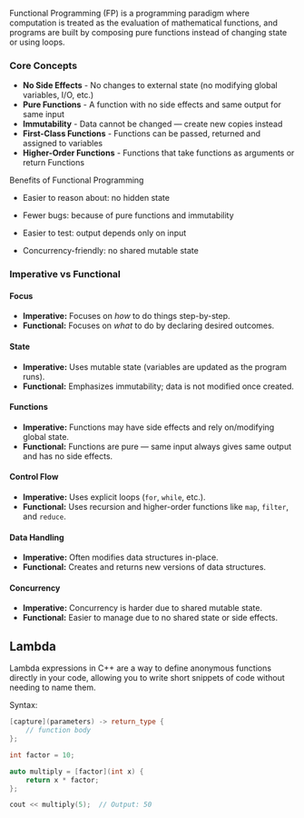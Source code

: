 Functional Programming (FP) is a programming paradigm where computation is treated as the evaluation of mathematical functions, and programs are built by composing pure functions instead of changing state or using loops.

### Core Concepts

- **No Side Effects** - No changes to external state (no modifying global variables, I/O, etc.)
- **Pure Functions** - A function with no side effects and same output for same input
- **Immutability** - Data cannot be changed — create new copies instead
- **First-Class Functions** - Functions can be passed, returned and assigned to variables
- **Higher-Order Functions** - Functions that take functions as arguments or return Functions

Benefits of Functional Programming
- Easier to reason about: no hidden state

- Fewer bugs: because of pure functions and immutability

- Easier to test: output depends only on input

- Concurrency-friendly: no shared mutable state

### Imperative vs Functional

#### Focus
- **Imperative:** Focuses on *how* to do things step-by-step.
- **Functional:** Focuses on *what* to do by declaring desired outcomes.

#### State
- **Imperative:** Uses mutable state (variables are updated as the program runs).
- **Functional:** Emphasizes immutability; data is not modified once created.

#### Functions
- **Imperative:** Functions may have side effects and rely on/modifying global state.
- **Functional:** Functions are pure — same input always gives same output and has no side effects.

#### Control Flow
- **Imperative:** Uses explicit loops (`for`, `while`, etc.).
- **Functional:** Uses recursion and higher-order functions like `map`, `filter`, and `reduce`.

#### Data Handling
- **Imperative:** Often modifies data structures in-place.
- **Functional:** Creates and returns new versions of data structures.

#### Concurrency
- **Imperative:** Concurrency is harder due to shared mutable state.
- **Functional:** Easier to manage due to no shared state or side effects.

## Lambda

Lambda expressions in C++ are a way to define anonymous functions directly in your code, allowing you to write short snippets of code without needing to name them.

Syntax:
```cpp
[capture](parameters) -> return_type {
    // function body
};
```

```cpp
int factor = 10;

auto multiply = [factor](int x) {
    return x * factor;
};

cout << multiply(5);  // Output: 50
```
